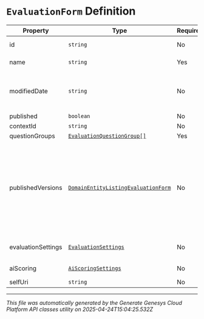 # `EvaluationForm` Definition

| Property | Type | Required | Description |
|----------|------|----------|-------------|
| id | `string` | No | The globally unique identifier for the object. |
| name | `string` | Yes | The evaluation form name |
| modifiedDate | `string` | No | Date time is represented as an ISO-8601 string. For example: yyyy-MM-ddTHH:mm:ss[.mmm]Z |
| published | `boolean` | No |  |
| contextId | `string` | No |  |
| questionGroups | [`EvaluationQuestionGroup[]`](evaluationquestiongroup-definition.md) | Yes | A list of question groups |
| publishedVersions | [`DomainEntityListingEvaluationForm`](domainentitylistingevaluationform-definition.md) | No | A list of the published versions of this form. Not populated by default, its availability depends on the endpoint. Use the 'expand=publishHistory' query parameter to retrieve this data where applicable (refer to the endpoint description to see if it is applicable). |
| evaluationSettings | [`EvaluationSettings`](evaluationsettings-definition.md) | No | Settings for evaluations associated with this form |
| aiScoring | [`AiScoringSettings`](aiscoringsettings-definition.md) | No | AI scoring settings for the evaluation form. |
| selfUri | `string` | No | The URI for this object |

---

*This file was automatically generated by the Generate Genesys Cloud Platform API classes utility on 2025-04-24T15:04:25.532Z*